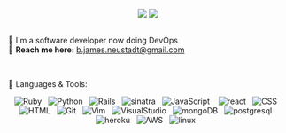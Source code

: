 <div align="center">

[![](https://img.shields.io/badge/Email-b.james.neustadt%40gmail.com-lightgrey)](mailto:b.james.neustadt@gmail.com) [![](https://img.shields.io/badge/-Website-blue)](https://benjamin-neustadt.xyz/)
</div>

##
👾  I'm a software developer now doing DevOps<br>
📡  **Reach me here:** b.james.neustadt@gmail.com <br>

<br>

🔧 Languages & Tools:<br>

<div align="center">
    <img src="https://img.shields.io/badge/Ruby-CC342D?logo=ruby" title="Ruby" alt="Ruby"/>&nbsp;&nbsp;
    <img src="https://img.shields.io/badge/Python-FFD700?logo=python" title="Python" alt="Python"/>&nbsp;&nbsp;
    <img src="https://img.shields.io/badge/Rails-CC0000?logo=ruby-on-rails"  title="Rails" alt="Rails"/>&nbsp;&nbsp;
  <img src="https://img.shields.io/badge/Sinatra-black?logo=ruby-sinatra"  title="sinatra" alt="sinatra" />&nbsp;&nbsp;
  <img src="https://img.shields.io/badge/JavaScript-F7DF1E?logo=javascript&logoColor=black" title="JavaScript" alt="JavaScript"/>&nbsp;&nbsp;&nbsp;
    <img src="https://img.shields.io/static/v1?message=React&logo=react&labelColor=5c5c5c&color=1182c3&logoColor=white&label=%20" title="react" alt="react"/>&nbsp;&nbsp;
    <img src="https://img.shields.io/badge/CSS-blue?logo=css3"  title="CSS3" alt="CSS" />&nbsp;&nbsp;
    <img src="https://img.shields.io/badge/HTML-black?logo=html5" title="HTML5" alt="HTML" />&nbsp;&nbsp;
    <img src="https://img.shields.io/badge/Git-grey?logo=git" title="Git" alt="Git" />&nbsp;&nbsp;
    <img src="https://img.shields.io/badge/Vim-019733?logo=vim" title="Vim" alt="Vim" />&nbsp;&nbsp;
    <img src="https://img.shields.io/badge/VS%20Code-007ACC?logo=visual-studio-code" title="VisualStudio" alt="VisualStudio"/>&nbsp;&nbsp;
    <img src="https://img.shields.io/badge/MongoDB-grey?logo=mongodb" title="mongoDB" alt="mongoDB" />&nbsp;&nbsp;
  <img src="https://img.shields.io/static/v1?message=PostreSQL&logo=postgresql&labelColor=grey&color=4169E1&logoColor=white&label=%20" title="postgresql" alt="postgresql" />&nbsp;&nbsp;
    <img src="https://img.shields.io/static/v1?message=Heroku&logo=Heroku&labelColor=grey&color=430098&logoColor=white&label=%20" title="heroku" alt="heroku" />&nbsp;&nbsp;
    <img src="https://img.shields.io/static/v1?message=AWS&logo=amazon-aws&labelColor=grey&color=f89b2b&logoColor=white&label=%20" title="AWS" alt="AWS" />&nbsp;&nbsp;
    <img src="https://img.shields.io/badge/linux-grey?logo=linux" title="linux" alt="linux" />&nbsp;&nbsp;
 </div>

